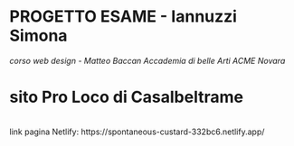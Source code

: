 # PROGETTO ESAME - Iannuzzi Simona
_corso web design - Matteo Baccan
Accademia di belle Arti ACME Novara_
# sito Pro Loco di Casalbeltrame


<br/>
link pagina Netlify: https://spontaneous-custard-332bc6.netlify.app/
